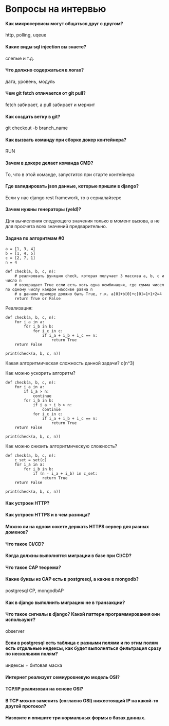 # Вопросы на интервью

#### Как микросервисы могут общаться друг с другом?

http, polling, uqeue

#### Какие виды sql injection вы знаете?

слепые и т.д.

#### Что должно содержаться в логах?

дата, уровень, модуль

#### Чем git fetch отличается от git pull?

fetch забирает, а pull забирает и мержит

#### Как создать ветку в git?

git checkout -b branch_name

#### Как вызвать команду при сборке докер контейнера?

RUN

#### Зачем в докере делает команда CMD?

То, что в этой команде, запустится при старте контейнера

#### Где валидировать json данные, которые пришли в django?

Если у нас django rest framework, то в сериалайзере

#### Зачем нужны генераторы (yeld)?

Для вычисления следующего значения только в момент вызова, а не для просчета всех значений предварительно.

#### Задача по алгоритмам #0

```
a = [1, 3, 4]
b = [1, 4, 5]
c = [2, 7, 1]
n = 4

def check(a, b, c, n):
    # реализовать функцию check, которая получает 3 массива a, b, c и число n
    # возвращает True если есть хоть одна комбинация, где сумма чисел по одному числу каждом массиве равна n
    # в данном примере должно быть True, т.к. a[0]+b[0]+c[0]=1+1+2=4
    return True or False
```

Реализация:

```
def check(a, b, c, n):
    for i_a in a:
        for i_b in b:
            for i_c in c:
                if i_a + i_b + i_c == n:
                    return True
    return False

print(check(a, b, c, n))
```

Какая алгоритмическая сложность данной задачи? o(n^3)

Как можно ускорить алгоритм?

```
def check(a, b, c, n):
    for i_a in a:
        if i_a > n:
            continue
        for i_b in b:
            if i_a + i_b > n:
                continue
            for i_c in c:
                if i_a + i_b + i_c == n:
                    return True
    return False

print(check(a, b, c, n))
```

Как можно снизить алгоритмическую сложность?

```
def check(a, b, c, n):
    c_set = set(c)
    for i_a in a:
        for i_b in b:
            if (n - i_a + i_b) in c_set:
                return True
    return False

print(check(a, b, c, n))
```

#### Как устроен HTTP?

#### Как устроен HTTPS и в чем разница?

#### Можно ли на одном сокете держать HTTPS сервер для разных доменов?

#### Что такое CI/CD?

#### Когда должны выполнятся миграции в базе при CI/CD?

#### Что такое CAP теорема?

#### Какие буквы из CAP есть в postgresql, а какие в mongodb?

postgresql CP, mongodbAP

#### Как в django выполнить миграцию не в транзакции?

#### Что такое сигналы в django? Какой паттерн программирования они используют?

observer

#### Если в postgresql есть таблица с разными полями и по этим полям есть отдельные индексы, как будет выполняться фильтрация сразу по нескольким полям?

индексы + битовая маска


#### Интернет реализует семиуровневую модель OSI?

#### TCP/IP реализован на основе OSI? 

#### В TCP можно заменить (согласно OSI) нижестоящий IP на какой-то другой протокол?

#### Назовите и опишите три нормальных формы в базах данных.


